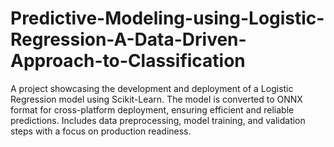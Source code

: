 # Predictive-Modeling-using-Logistic-Regression-A-Data-Driven-Approach-to-Classification
A project showcasing the development and deployment of a Logistic Regression model using Scikit-Learn. The model is converted to ONNX format for cross-platform deployment, ensuring efficient and reliable predictions. Includes data preprocessing, model training, and validation steps with a focus on production readiness.
